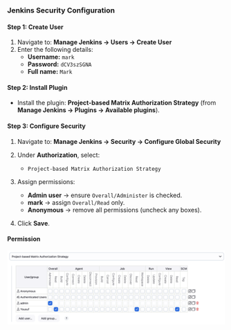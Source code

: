 ### Jenkins Security Configuration

#### Step 1: Create User

1. Navigate to: **Manage Jenkins → Users → Create User**
2. Enter the following details:
   - **Username:** `mark`
   - **Password:** `dCV3szSGNA`
   - **Full name:** `Mark`

#### Step 2: Install Plugin

- Install the plugin: **Project-based Matrix Authorization Strategy**
  (from **Manage Jenkins → Plugins → Available plugins**).

#### Step 3: Configure Security

1. Navigate to: **Manage Jenkins → Security → Configure Global Security**
2. Under **Authorization**, select:
   - `Project-based Matrix Authorization Strategy`

3. Assign permissions:
   - **Admin user** → ensure `Overall/Administer` is checked.
   - **mark** → assign `Overall/Read` only.
   - **Anonymous** → remove all permissions (uncheck any boxes).

4. Click **Save**.

#### Permission

![Permission](/img/matrix-project.png)
